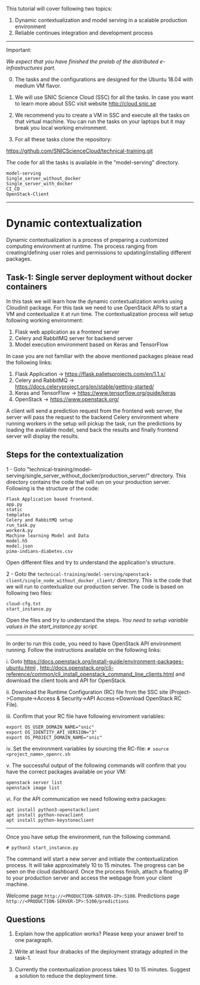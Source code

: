 This tutorial will cover following two topics:

1. Dynamic contextualization and model serving in a scalable production environment 
3. Reliable continues integration and development process

--------------------

Important:

_We expect that you have finished the prelab of the distributed e-infrastructures part._

0. The tasks and the configurations are designed for the Ubuntu 18.04 with medium VM flavor.  

1. We will use SNIC Science Cloud (SSC) for all the tasks. In case you want to learn more about SSC visit website  http://cloud.snic.se

2. We recommend you to create a VM in SSC and execute all the tasks on that virtual machine. You can run the tasks on your laptops but it may break you local working environment.

3. For all these tasks clone the repository:

https://github.com/SNICScienceCloud/technical-training.git

The code for all the tasks is available in the "model-serving" directory. 

```
model-serving
Single_server_without_docker
Single_server_with_docker
CI_CD
OpenStack-Client
```
------------------------

# Dynamic contextualization

Dynamic contextualization is a process of preparing a customized computing environment at runtime. The process ranging from creating/defining user roles and permissions to updating/installing different packages. 

## Task-1: Single server deployment without docker containers

In this task we will learn how the dynamic contextualization works using Cloudinit package. For this task we need to use OpenStack APIs to start a VM and contextualize it at run time. The contextualization process will setup following working environment: 


1. Flask web application as a frontend server 
2. Celery and RabbitMQ server for backend server
3. Model execution environment based on Keras and TensorFlow

In case you are not familiar with the above mentioned packages please read the following links: 

1. Flask Application -> https://flask.palletsprojects.com/en/1.1.x/
2. Celery and RabbitMQ -> https://docs.celeryproject.org/en/stable/getting-started/
3. Keras and TensorFlow -> https://www.tensorflow.org/guide/keras
4. OpenStack -> https://www.openstack.org/

A client will send a prediction request from the frontend web server, the server will pass the request to the backend Celery environment where running workers in the setup will pickup the task, run the predictions by loading the available model, send back the results and finally frontend server will display the results.

## Steps for the contextualization

1 - Goto "technical-training/model-serving/single_server_without_docker/production_server/“  directory. This directory contains the code that will run on your production server. Following is the structure of the code: 

``` 
Flask Application based frontend. 
app.py
static
templates
Celery and RabbitMQ setup
run_task.py
workerA.py
Machine learning Model and Data 
model.h5
model.json
pima-indians-diabetes.csv
```

Open different files and try to understand the application's structure. 

2 - Goto the `technical-training/model-serving/openstack-client/single_node_without_docker_client/` directory. This is the code that we will run to contextualize our production server. The code is based on following two files:

```
cloud-cfg.txt
start_instance.py
```

Open the files and try to understand the steps. _You need to setup variable values in the start_instance.py script._ 

-------------
In order to run this code, you need to have OpenStack API environment running. Follow the instructions available on the following links: 

i. Goto https://docs.openstack.org/install-guide/environment-packages-ubuntu.html , http://docs.openstack.org/cli-reference/common/cli_install_openstack_command_line_clients.html and download the client tools and API for OpenStack.

ii. Download the Runtime Configuration (RC) file from the SSC site (Project->Compute->Access & Security->API Access->Download OpenStack RC File).

iii. Confirm that your RC file have following enviroment variables:

```
export OS_USER_DOMAIN_NAME="snic"
export OS_IDENTITY_API_VERSION="3"
export OS_PROJECT_DOMAIN_NAME="snic"
```
iv. Set the environment variables by sourcing the RC-file:
`# source <project_name>_openrc.sh`

v. The successful output of the following commands will confirm that you have the correct packages available on your VM:

```
openstack server list
openstack image list
```

vi. For the API communication we need following extra packages:

```
apt install python3-openstackclient
apt install python-novaclient
apt install python-keystoneclient
```

------------------

Once you have setup the environment, run the following command. 

` # python3 start_instance.py `

The command will start a new server and initiate the contextualization process. It will take approximately 10 to 15 minutes. The progress can be seen on the cloud dashboard. Once the process finish, attach a floating IP to your production server and access the webpage from your client machine. 

Welcome page `http://<PRODUCTION-SERVER-IP>:5100`. Predictions page `http://<PRODUCTION-SERVER-IP>:5100/predictions`

## Questions

1. Explain how the application works? Please keep your answer breif to one paragraph. 

2. Write at least four drabacks of the deployment stratagy adopted in the task-1. 

3. Currently the contextualization process takes 10 to 15 minutes. Suggest a solution to reduce the deployment time.   

